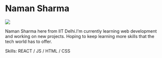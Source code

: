 # Naman Sharma
![](https://imgs.search.brave.com/TS16gW30fvaSnu2RZUrYSERDziGCAXtegDQrtQdp4LE/rs:fit:500:0:0/g:ce/aHR0cHM6Ly9jZG4u/dmVjdG9yc3RvY2su/Y29tL2kvcHJldmll/dy0xeC8yMi8wNy93/ZWJzaXRlLWRldmVs/b3BtZW50LWJhbm5l/ci1wcm9ncmFtbWlu/Zy10ZWNobm9sb2d5/LXZlY3Rvci0zODM5/MjIwNy5qcGc)

Naman Sharma here from IIT Delhi.I'm currently learning web development and working on new projects. Hoping to keep learning more skills that the tech world has to offer.

Skills: REACT / JS / HTML / CSS 





